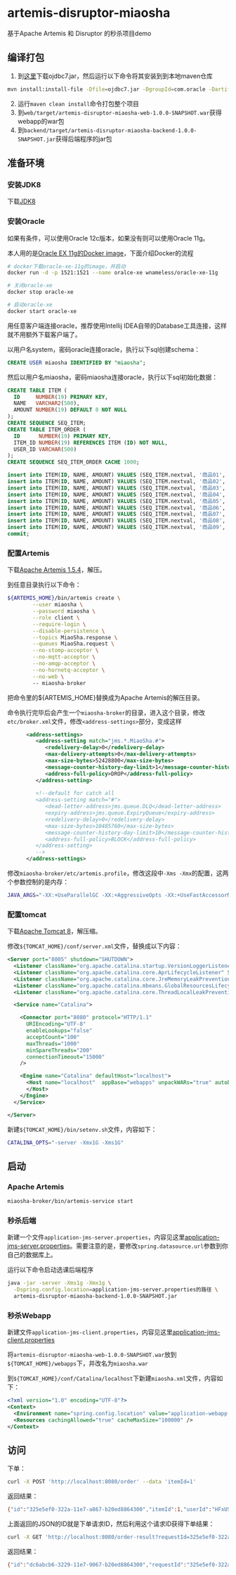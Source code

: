 # artemis-disruptor-miaosha

基于Apache Artemis 和 Disruptor 的秒杀项目demo

## 编译打包
1. 到[这里](http://www.oracle.com/technetwork/database/features/jdbc/jdbc-drivers-12c-download-1958347.html)下载ojdbc7.jar，然后运行以下命令将其安装到到本地maven仓库
```bash
mvn install:install-file -Dfile=ojdbc7.jar -DgroupId=com.oracle -DartifactId=ojdbc -Dversion=12.1.0.2 -Dpackaging=jar
```
2. 运行``maven clean install``命令打包整个项目
3. 到``web/target/artemis-disruptor-miaosha-web-1.0.0-SNAPSHOT.war``获得webapp的war包
4. 到``backend/target/artemis-disruptor-miaosha-backend-1.0.0-SNAPSHOT.jar``获得后端程序的jar包

## 准备环境

### 安装JDK8

下载[JDK8](http://www.oracle.com/technetwork/java/javase/downloads/jdk8-downloads-2133151.html)

### 安装Oracle

如果有条件，可以使用Oracle 12c版本，如果没有则可以使用Oracle 11g。

本人用的是[Oracle EX 11g的Docker image](https://hub.docker.com/r/wnameless/oracle-xe-11g/)，下面介绍Docker的流程


```bash
# docker下载oracle-xe-11g的image，并启动
docker run -d -p 1521:1521 --name oralce-xe wnameless/oracle-xe-11g

# 关闭oracle-xe
docker stop oracle-xe

# 启动oracle-xe
docker start oracle-xe
```

用任意客户端连接oracle，推荐使用Intellij IDEA自带的Database工具连接，这样就不用额外下载客户端了。

以用户名system，密码oracle连接oracle，执行以下sql创建schema：

```sql
CREATE USER miaosha IDENTIFIED BY "miaosha";
```

然后以用户名miaosha，密码miaosha连接oracle，执行以下sql初始化数据：

```sql
CREATE TABLE ITEM (
  ID     NUMBER(19) PRIMARY KEY,
  NAME   VARCHAR2(500),
  AMOUNT NUMBER(19) DEFAULT 0 NOT NULL
);
CREATE SEQUENCE SEQ_ITEM;
CREATE TABLE ITEM_ORDER (
  ID      NUMBER(19) PRIMARY KEY,
  ITEM_ID NUMBER(19) REFERENCES ITEM (ID) NOT NULL,
  USER_ID VARCHAR(500)
);
CREATE SEQUENCE SEQ_ITEM_ORDER CACHE 1000;

insert into ITEM(ID, NAME, AMOUNT) VALUES (SEQ_ITEM.nextval, '商品01', 100);
insert into ITEM(ID, NAME, AMOUNT) VALUES (SEQ_ITEM.nextval, '商品02', 100);
insert into ITEM(ID, NAME, AMOUNT) VALUES (SEQ_ITEM.nextval, '商品03', 100);
insert into ITEM(ID, NAME, AMOUNT) VALUES (SEQ_ITEM.nextval, '商品04', 100);
insert into ITEM(ID, NAME, AMOUNT) VALUES (SEQ_ITEM.nextval, '商品05', 100);
insert into ITEM(ID, NAME, AMOUNT) VALUES (SEQ_ITEM.nextval, '商品06', 100);
insert into ITEM(ID, NAME, AMOUNT) VALUES (SEQ_ITEM.nextval, '商品07', 100);
insert into ITEM(ID, NAME, AMOUNT) VALUES (SEQ_ITEM.nextval, '商品08', 100);
insert into ITEM(ID, NAME, AMOUNT) VALUES (SEQ_ITEM.nextval, '商品09', 100);
commit;
```

### 配置Artemis

下载[Apache Artemis 1.5.4](https://www.apache.org/dyn/closer.cgi?filename=activemq/activemq-artemis/1.5.4/apache-artemis-1.5.4-bin.tar.gz&action=download)，解压。

到任意目录执行以下命令：

```bash
${ARTEMIS_HOME}/bin/artemis create \
        --user miaosha \
        --password miaosha \
        --role client \
        --require-login \
        --disable-persistence \
        --topics MiaoSha.response \
        --queues MiaoSha.request \
        --no-stomp-acceptor \
        --no-mqtt-acceptor \
        --no-amqp-acceptor \
        --no-hornetq-acceptor \
        --no-web \
        -- miaosha-broker
```

把命令里的${ARTEMIS_HOME}替换成为Apache Artemis的解压目录。

命令执行完毕后会产生一个``miaosha-broker``的目录，进入这个目录，修改``etc/broker.xml``文件，修改``<address-settings>``部分，变成这样

```xml
      <address-settings>
         <address-setting match="jms.*.MiaoSha.#">
            <redelivery-delay>0</redelivery-delay>
            <max-delivery-attempts>0</max-delivery-attempts>
            <max-size-bytes>52428800</max-size-bytes>
            <message-counter-history-day-limit>1</message-counter-history-day-limit>
            <address-full-policy>DROP</address-full-policy>
         </address-setting>
  
         <!--default for catch all
         <address-setting match="#">
            <dead-letter-address>jms.queue.DLQ</dead-letter-address>
            <expiry-address>jms.queue.ExpiryQueue</expiry-address>
            <redelivery-delay>0</redelivery-delay>
            <max-size-bytes>10485760</max-size-bytes>
            <message-counter-history-day-limit>10</message-counter-history-day-limit>
            <address-full-policy>BLOCK</address-full-policy>
         </address-setting>
         -->
      </address-settings>
```

修改``miaosha-broker/etc/artemis.profile``，修改这段中``-Xms -Xmx``的配置，这两个参数控制的是内存：

```bash
JAVA_ARGS="-XX:+UseParallelGC -XX:+AggressiveOpts -XX:+UseFastAccessorMethods -Xms1024M -Xmx1024M"
```

### 配置tomcat

下载[Apache Tomcat 8](http://tomcat.apache.org/download-80.cgi)，解压缩。

修改``${TOMCAT_HOME}/conf/server.xml``文件，替换成以下内容：

```xml
<Server port="8005" shutdown="SHUTDOWN">
  <Listener className="org.apache.catalina.startup.VersionLoggerListener" />
  <Listener className="org.apache.catalina.core.AprLifecycleListener" SSLEngine="on" />
  <Listener className="org.apache.catalina.core.JreMemoryLeakPreventionListener" />
  <Listener className="org.apache.catalina.mbeans.GlobalResourcesLifecycleListener" />
  <Listener className="org.apache.catalina.core.ThreadLocalLeakPreventionListener" />

  <Service name="Catalina">

    <Connector port="8080" protocol="HTTP/1.1"
      URIEncoding="UTF-8"
      enableLookups="false"
      acceptCount="100"
      maxThreads="1000"
      minSpareThreads="200"
      connectionTimeout="15000"      
    />

    <Engine name="Catalina" defaultHost="localhost">
      <Host name="localhost"  appBase="webapps" unpackWARs="true" autoDeploy="true">
      </Host>
    </Engine>
  </Service>

</Server>
```

新建``${TOMCAT_HOME}/bin/setenv.sh``文件，内容如下：

```bash
CATALINA_OPTS="-server -Xmx1G -Xms1G"
```

## 启动

### Apache Artemis

```bash
miaosha-broker/bin/artemis-service start
```

### 秒杀后端

新建一个文件``application-jms-server.properties``，内容见这里[application-jms-server.properties](jms-server/src/main/resources/application-jms-server.properties)。需要注意的是，要修改``spring.datasource.url``参数到你自己的数据库上。

运行以下命令启动选课后端程序

```bash
java -jar -server -Xms1g -Xmx1g \
  -Dspring.config.location=application-jms-server.properties的路径 \
  artemis-disruptor-miaosha-backend-1.0.0-SNAPSHOT.jar
```

### 秒杀Webapp

新建文件``application-jms-client.properties``，内容见这里[application-jms-client.properties](jms-client/src/main/resources/application-jms-client.properties)

将``artemis-disruptor-miaosha-web-1.0.0-SNAPSHOT.war``放到``${TOMCAT_HOME}/webapps``下，并改名为``miaosha.war``

到``${TOMCAT_HOME}/conf/Catalina/localhost``下新建``miaosha.xml``文件，内容如下：

```xml
<?xml version="1.0" encoding="UTF-8"?>
<Context>
  <Environment name="spring.config.location" value="application-webapp.properties的绝对路径" type="java.lang.String"/>
  <Resources cachingAllowed="true" cacheMaxSize="100000" />
</Context>
```

## 访问

下单：

```bash
curl -X POST 'http://localhost:8080/order' --data 'itemId=1'
```

返回结果：

```bash
{"id":"325e5ef0-322a-11e7-a867-b20ed8864300","itemId":1,"userId":"HFxUS"}
```

上面返回的JSON的ID就是下单请求ID，然后利用这个请求ID获得下单结果：

```bash
curl -X GET 'http://localhost:8080/order-result?requestId=325e5ef0-322a-11e7-a867-b20ed8864300'
```

返回结果：

```bash
{"id":"dc6abcb6-3229-11e7-9067-b20ed8864300","requestId":"325e5ef0-322a-11e7-a867-b20ed8864300","errorMessage":null,"success":true}
```

